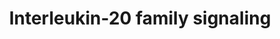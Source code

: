 ---
annotations:
- type: Pathway Ontology
  value: signaling pathway
authors:
- ReactomeTeam
- Ryanmiller
- Mkutmon
description: The interleukin 20 (IL20) subfamily comprises IL19, IL20, IL22, IL24
  and IL26. They are members of the larger IL10 family, but have been grouped together
  based on their usage of common receptor subunits and similarities in their target
  cell profiles and biological functions. Members of the IL20 subfamily facilitate
  the communication between leukocytes and epithelial cells, thereby enhancing innate
  defence mechanisms and tissue repair processes at epithelial surfaces. Much of the
  understanding of this group of cytokines is based on IL22, which is the most studied
  member (Rutz et al. 2014, Akdis M et al. 2016, Longsdon et al. 2012).  View original
  pathway at [http://www.reactome.org/PathwayBrowser/#DIAGRAM=8854691 Reactome].
last-edited: 2021-01-25
organisms:
- Homo sapiens
redirect_from:
- /index.php/Pathway:WP3817
- /instance/WP3817
schema-jsonld:
- '@context': https://schema.org/
  '@id': https://wikipathways.github.io/pathways/WP3817.html
  '@type': Dataset
  creator:
    '@type': Organization
    name: WikiPathways
  description: The interleukin 20 (IL20) subfamily comprises IL19, IL20, IL22, IL24
    and IL26. They are members of the larger IL10 family, but have been grouped together
    based on their usage of common receptor subunits and similarities in their target
    cell profiles and biological functions. Members of the IL20 subfamily facilitate
    the communication between leukocytes and epithelial cells, thereby enhancing innate
    defence mechanisms and tissue repair processes at epithelial surfaces. Much of
    the understanding of this group of cytokines is based on IL22, which is the most
    studied member (Rutz et al. 2014, Akdis M et al. 2016, Longsdon et al. 2012).  View
    original pathway at [http://www.reactome.org/PathwayBrowser/#DIAGRAM=8854691 Reactome].
  keywords:
  - PTPN11
  - 'p-STAT1 '
  - 'PTPN11 '
  - p-STAT3
  - ATP
  - 'IL19 '
  - IL20RA
  - p-STAT4,p-STAT5
  - 2 x p-STAT3
  - SOCS3 mRNA
  - 'STAT5 '
  - IL26:IL20RA:JAK1:IL10RB:TYK2
  - IL22:p-Y251,p-Y301-IL22RA1:p-JAK1:PTPN11:IL10RB:p-TYK2:p-Y705-STAT3
  - JAK1
  - 'JAK1 '
  - 'STAT4 '
  - IL19:IL20RA:JAK1:IL20RB
  - IFNL1:IFNLR1:p-JAK1:IL10RB:p-TYK2
  - 'p-Y-251,p-Y301-IL22RA1 '
  - SOCS3 gene
  - STAT1, STAT3
  - IL24:IL20RA:JAK1:IL20RB
  - STAT3
  - IL20:IL22RA1:JAK1:IL20RB
  - 'p-Y1007,Y1008-JAK2 '
  - IL24:IL22RA1:p-JAK1:IL20RB
  - 'STAT3 '
  - IL19:IL20RA:p-JAK1:IL20RB:STAT3
  - IL22:p-Y251,p-Y301-IL22RA1:p-JAK1:PTPN11:IL10RB:p-TYK2:STAT3
  - p-Y705-STAT3 dimer
  - IL26:IL10RB:p-TYK2:IL20RA:p-JAK1:p-STAT1, p-STAT3
  - IL10RB:TYK2
  - 'IL20RA '
  - 'IL26 '
  - IL22RA1:JAK1:IL20RB
  - IL26:IL20RA:JAK1
  - 'TYK2 '
  - 'p-Y-STAT2 '
  - IFNLR1
  - IL10RB
  - IFNL1:IFNLR1:JAK1:IL10RB:TYK2
  - IL22:IL22RA1:p-JAK1:IL10RB:p-TYK2
  - IFNLR1:JAK1
  - p-Y705-STAT3
  - 'JAK3 '
  - p-STAT1, p-STAT3
  - STAT4, STAT5
  - 'IL22RA2 '
  - IL20:IL20RA:JAK1:IL20RB:p-Y1007,Y1008-JAK2,p-JAK3:STAT3
  - IL22:IL22RA1:JAK1
  - IL24:IL20RA:p-JAK1:IL20RB:STAT1,STAT3
  - 'p-STAT3 '
  - IFNL1
  - TYK2
  - IL20RA:JAK1:IL20RB
  - 'IL20 '
  - 'p-JAK1 '
  - 2 x p-STAT1
  - 'p-TYK2 '
  - IFNL1:p-Y343-Y517-IFNLR1:p-JAK1:IL10RB:p-TYK2:STAT1,STAT2, STAT3, STAT4, STAT5
  - IL24:IL22RA1:JAK1:IL20RB
  - 'p-Y343-Y517-IFNLR1 '
  - IL20:IL20RA:JAK1:IL20RB
  - 'STAT1 '
  - IL22RA2:IL22
  - IL26:IL10RB:p-TYK2:IL20RA:p-JAK1
  - IL26
  - IL22RA1
  - IL22:IL22RA1:JAK1:IL10RB:TYK2
  - 'p-Y1022,Y1023-JAK1 '
  - IL22:p-Y251,p-Y301-IL22RA1:p-JAK1:PTPN11:IL10RB:p-TYK2
  - 'p-Y649-STAT5A, p-STAT5B '
  - p-STAT3,
  - 2xp-STAT3
  - 'IL20RB '
  - IL24
  - p-STAT1
  - IL22RA1:JAK1
  - 'IL10RB '
  - p-STAT1, p-Y-STAT2,
  - IL22:p-Y251,p-Y301-IL22RA1:p-JAK1:IL10RB:p-TYK2
  - IL22
  - 'JAK2 '
  - 'p-JAK3 '
  - IFNL2,IFNL3:IFNLR1:JAK1:IL10RB:TYK2
  - ADP
  - IL22RA2
  - 'IFNL3 '
  - IL19
  - 'IFNL2 '
  - IL20RB
  - IL20:IL20RA:JAK1:IL20RB:p-Y1007,Y1008-JAK2,p-JAK3
  - 'STAT2 '
  - IL24:IL20RA:p-Y1022,Y1023-JAK1:IL20RB:p-STAT1,p-STAT3
  - IL20
  - STAT1, STAT2, STAT3,
  - 'IL24 '
  - 'p-STAT4 '
  - IL19:IL20RA:p-JAK1:IL20RB
  - IL24:IL22RA1:p-JAK1:IL20RB:STAT3
  - 'IFNLR1 '
  - IFNL2,IFNL3
  - 'IFNL1 '
  - IL20RA:JAK1
  - IFNL1:p-Y343-Y517-IFNLR1:p-JAK1:IL10RB:p-TYK2:p-STAT1, p-Y-STAT2, p-STAT3
  - JAK2, JAK3
  - IL26:IL10RB:p-TYK2:IL20RA:p-JAK1:STAT1,STAT3
  - IL24:IL22RA1:p-JAK1:IL20RB:p-STAT3
  - IL19:IL20RA:p-JAK1:IL20RB:p-Y705-STAT3
  - IL20:IL20RA:JAK1:IL20RB:p-Y1007,Y1008-JAK2,p-JAK3:p-STAT3
  - IL20:IL20RA:JAK1:IL20RB:JAK2,JAK3
  - IL24:IL20RA:p-Y1022,Y1023-JAK1:IL20RB
  - 'IL22 '
  - 'p-Y705-STAT3 '
  - IFNL1:p-Y343-Y517-IFNLR1:p-JAK1:IL10RB:p-TYK2
  - 'IL22RA1 '
  license: CC0
  name: Interleukin-20 family signaling
seo: CreativeWork
title: Interleukin-20 family signaling
wpid: WP3817
---